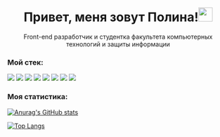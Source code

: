 <h1 align="center">Привет, меня зовут Полина!<img src="https://github.com/blackcater/blackcater/raw/main/images/Hi.gif" height="32"/></h1>
<p align="center">Front-end разработчик и студентка факультета компьютерных технологий и защиты информации</p>

<h3>Мой стек:</h3>
<div display="flex" flex-direction="row">
<img src="https://img.shields.io/badge/html5-%23E34F26.svg?style=for-the-badge&logo=html5&logoColor=white">
<img src="https://img.shields.io/badge/css3-%231572B6.svg?style=for-the-badge&logo=css3&logoColor=white">
<img src="https://img.shields.io/badge/javascript-%23323330.svg?style=for-the-badge&logo=javascript&logoColor=%23F7DF1E">
<img src="https://img.shields.io/badge/git-%23F05033.svg?style=for-the-badge&logo=git&logoColor=white">
<img src="https://img.shields.io/badge/webpack-%238DD6F9.svg?style=for-the-badge&logo=webpack&logoColor=black">
<img src="https://img.shields.io/badge/react-%2320232a.svg?style=for-the-badge&logo=react&logoColor=%2361DAFB">
<img src="https://img.shields.io/badge/node.js-6DA55F?style=for-the-badge&logo=node.js&logoColor=white">
<img src="https://img.shields.io/badge/MongoDB-%234ea94b.svg?style=for-the-badge&logo=mongodb&logoColor=white">
</div>

<h3>Моя статистика:</h3>

[![Anurag's GitHub stats](https://github-readme-stats.vercel.app/api?username=polinaandreyanova)](https://github.com/polinaandreyanova/github-readme-stats)

[![Top Langs](https://github-readme-stats.vercel.app/api/top-langs/?username=polinaandreyanova)](https://github.com/polinaandreyanova/github-readme-stats)